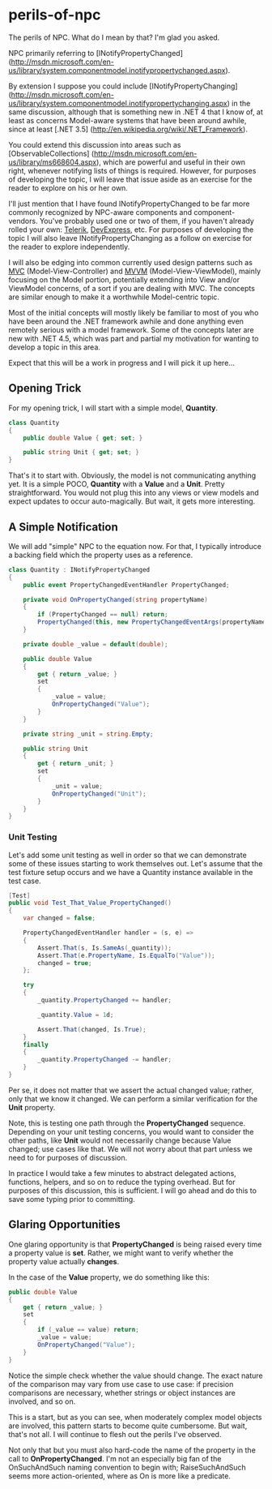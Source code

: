 perils-of-npc
=============

The perils of NPC. What do I mean by that? I'm glad you asked.

NPC primarily referring to [INotifyPropertyChanged]
(http://msdn.microsoft.com/en-us/library/system.componentmodel.inotifypropertychanged.aspx).

By extension I suppose you could include [INotifyPropertyChanging]
(http://msdn.microsoft.com/en-us/library/system.componentmodel.inotifypropertychanging.aspx)
in the same discussion, although that is something new in .NET 4 that I know of, at least
as concerns Model-aware systems that have been around awhile, since at least [.NET 3.5]
(http://en.wikipedia.org/wiki/.NET_Framework).

You could extend this discussion into areas such as [ObservableCollections]
(http://msdn.microsoft.com/en-us/library/ms668604.aspx), which are powerful and useful in
their own right, whenever notifying lists of things is required. However, for purposes of
developing the topic, I will leave that issue aside as an exercise for the reader to
explore on his or her own.

I'll just mention that I have found INotifyPropertyChanged to be far more commonly
recognized by NPC-aware components and component-vendors. You've probably used one
or two of them, if you haven't already rolled your own: [Telerik](http://www.telerik.com/),
[DevExpress](http://www.devexpress.com/), etc. For purposes of developing the topic I will
also leave INotifyPropertyChanging as a follow on exercise for the reader to explore
independently.

I will also be edging into common currently used design patterns such as
[MVC](http://en.wikipedia.org/wiki/Model_view_controller) (Model-View-Controller)
and [MVVM](http://en.wikipedia.org/wiki/Model_View_ViewModel) (Model-View-ViewModel),
mainly focusing on the Model portion, potentially extending into View and/or ViewModel
concerns, of a sort if you are dealing with MVC. The concepts are similar enough to
make it a worthwhile Model-centric topic.

Most of the initial concepts will mostly likely be familiar to most of you who have
been around the .NET framework awhile and done anything even remotely serious with
a model framework. Some of the concepts later are new with .NET 4.5, which was part
and partial my motivation for wanting to develop a topic in this area.

Expect that this will be a work in progress and I will pick it up here...

## Opening Trick

For my opening trick, I will start with a simple model, **Quantity**.

```C#
class Quantity
{
    public double Value { get; set; }

    public string Unit { get; set; }
}
```

That's it to start with. Obviously, the model is not communicating anything yet.
It is a simple POCO, **Quantity** with a **Value** and a **Unit**. Pretty
straightforward. You would not plug this into any views or view models and expect
updates to occur auto-magically. But wait, it gets more interesting.

## A Simple Notification

We will add "simple" NPC to the equation now. For that, I typically introduce
a backing field which the property uses as a reference.

```C#
class Quantity : INotifyPropertyChanged
{
    public event PropertyChangedEventHandler PropertyChanged;

    private void OnPropertyChanged(string propertyName)
    {
        if (PropertyChanged == null) return;
        PropertyChanged(this, new PropertyChangedEventArgs(propertyName));
    }

    private double _value = default(double);

    public double Value
    {
        get { return _value; }
        set
        {
            _value = value;
            OnPropertyChanged("Value");
        }
    }

    private string _unit = string.Empty;

    public string Unit
    {
        get { return _unit; }
        set
        {
            _unit = value;
            OnPropertyChanged("Unit");
        }
    }
}
```

### Unit Testing

Let's add some unit testing as well in order so that we can demonstrate some
of these issues starting to work themselves out. Let's assume that the test
fixture setup occurs and we have a Quantity instance available in the test case.

```C#
[Test]
public void Test_That_Value_PropertyChanged()
{
    var changed = false;

    PropertyChangedEventHandler handler = (s, e) =>
    {
        Assert.That(s, Is.SameAs(_quantity));
        Assert.That(e.PropertyName, Is.EqualTo("Value"));
        changed = true;
    };

    try
    {
        _quantity.PropertyChanged += handler;

        _quantity.Value = 1d;

        Assert.That(changed, Is.True);
    }
    finally
    {
        _quantity.PropertyChanged -= handler;
    }
}
```

Per se, it does not matter that we assert the actual changed value; rather, only
that we know it changed. We can perform a similar verification for the **Unit**
property.

Note, this is testing one path through the **PropertyChanged** sequence. Depending on
your unit testing concerns, you would want to consider the other paths, like **Unit**
would not necessarily change because Value changed; use cases like that. We will not
worry about that part unless we need to for purposes of discussion.

In practice I would take a few minutes to abstract delegated actions, functions,
helpers, and so on to reduce the typing overhead. But for purposes of this discussion,
this is sufficient. I will go ahead and do this to save some typing prior to committing.

## Glaring Opportunities

One glaring opportunity is that **PropertyChanged** is being raised every time a property
value is **set**. Rather, we might want to verify whether the property value actually
**changes**.

In the case of the **Value** property, we do something like this:

```C#
public double Value
{
    get { return _value; }
    set
    {
        if (_value == value) return;
        _value = value;
        OnPropertyChanged("Value");
    }
}
```

Notice the simple check whether the value should change. The exact nature of the comparison
may vary from use case to use case: if precision comparisons are necessary, whether strings
or object instances are involved, and so on.

This is a start, but as you can see, when moderately complex model objects are involved, this
pattern starts to become quite cumbersome. But wait, that's not all. I will continue to flesh
out the perils I've observed.

Not only that but you must also hard-code the name of the property in the call to
**OnPropertyChanged**. I'm not an especially big fan of the OnSuchAndSuch naming convention
to begin with; RaiseSuchAndSuch seems more action-oriented, where as On is more like a predicate.
